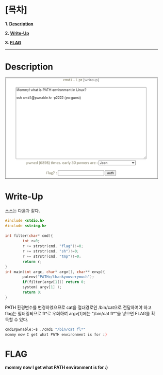 # [목차]
**1. [Description](#Description)**

**2. [Write-Up](#Write-Up)**

**3. [FLAG](#FLAG)**


***


# **Description**

![](images/2022-01-04-16-30-44.png)


# **Write-Up**

소스는 다음과 같다.

```cpp
#include <stdio.h>
#include <string.h>

int filter(char* cmd){
        int r=0;
        r += strstr(cmd, "flag")!=0;
        r += strstr(cmd, "sh")!=0;
        r += strstr(cmd, "tmp")!=0;
        return r;
}
int main(int argc, char* argv[], char** envp){
        putenv("PATH=/thankyouverymuch");
        if(filter(argv[1])) return 0;
        system( argv[1] );
        return 0;
}
```

PATH 환경변수를 변경하였으므로 cat을 절대경로인 /bin/cat으로 전달하여야 하고 flag는 필터링되므로 fl\*로 우회하여 argv[1]에는 "/bin/cat fl*"을 넣으면 FLAG를 획득할 수 있다.

```sh
cmd1@pwnable:~$ ./cmd1 "/bin/cat fl*"
mommy now I get what PATH environment is for :)
```


# **FLAG**

**mommy now I get what PATH environment is for :)**
